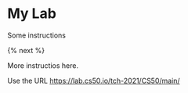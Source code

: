 # My Lab

Some instructions

{% next %}

More instructios here.

Use the URL https://lab.cs50.io/tch-2021/CS50/main/
